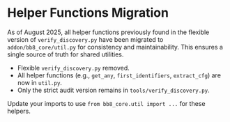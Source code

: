 # Helper Functions Migration

As of August 2025, all helper functions previously found in the flexible version of `verify_discovery.py` have been migrated to `addon/bb8_core/util.py` for consistency and maintainability. This ensures a single source of truth for shared utilities.

- Flexible `verify_discovery.py` removed.
- All helper functions (e.g., `get_any`, `first_identifiers`, `extract_cfg`) are now in `util.py`.
- Only the strict audit version remains in `tools/verify_discovery.py`.

Update your imports to use `from bb8_core.util import ...` for these helpers.
